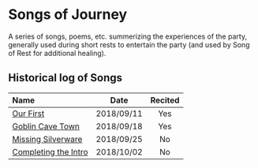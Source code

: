 # Songs of Journey

A series of songs, poems, etc. summerizing the experiences of the party,
generally used during short rests to entertain the party (and used by
Song of Rest for additional healing).


## Historical log of Songs

| Name | Date | Recited |
|:---- |:----:|:-------:|
| [Our First](our_first.md) | 2018/09/11 | Yes |
| [Goblin Cave Town](goblin_cave_town.md) | 2018/09/18 | Yes |
| [Missing Silverware](missing_silverware.md) | 2018/09/25 | No |
| [Completing the Intro](completing_the_intro.md) | 2018/10/02 | No |
